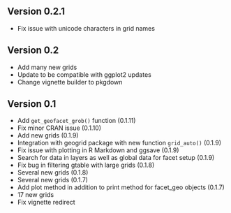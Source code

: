 Version 0.2.1
----------------------------------------------------------------------

- Fix issue with unicode characters in grid names

Version 0.2
----------------------------------------------------------------------

- Add many new grids
- Update to be compatible with ggplot2 updates
- Change vignette builder to pkgdown

Version 0.1
----------------------------------------------------------------------

- Add `get_geofacet_grob()` function (0.1.11)
- Fix minor CRAN issue (0.1.10)
- Add new grids (0.1.9)
- Integration with geogrid package with new function `grid_auto()` (0.1.9)
- Fix issue with plotting in R Markdown and ggsave (0.1.9)
- Search for data in layers as well as global data for facet setup (0.1.9)
- Fix bug in filtering gtable with large grids (0.1.8)
- Several new grids (0.1.8)
- Several new grids (0.1.7)
- Add plot method in addition to print method for facet_geo objects (0.1.7)
- 17 new grids
- Fix vignette redirect
